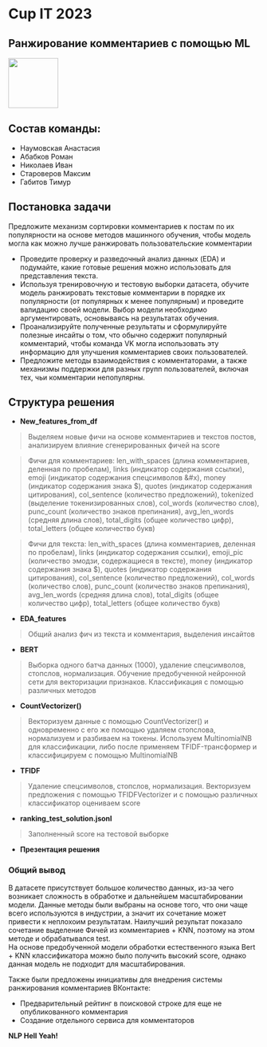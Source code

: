 # Cup IT 2023 
## Ранжирование комментариев с помощью ML 
<div id="header" align="left">
  <img src="https://media.giphy.com/media/1o6rpNIRjOgR9eR1Wj/giphy.gif" width="100"/>
</div>

## Состав команды:
- Наумовская Анастасия
- Абабков Роман
- Николаев Иван
- Староверов Максим
- Габитов Тимур

## Постановка задачи
Предложите механизм сортировки комментариев к постам по их популярности на основе методов 
машинного обучения, чтобы модель могла как можно лучше ранжировать пользовательские комментарии

- Проведите проверку и разведочный анализ данных (EDA) и подумайте, какие готовые решения можно 
использовать для представления текста.
- Используя тренировочную и тестовую выборки датасета, обучите модель ранжировать текстовые комментарии в порядке их популярности (от популярных к менее популярным) и проведите валидацию 
своей модели. Выбор модели необходимо аргументировать, основываясь на результатах обучения.
- Проанализируйте полученные результаты и сформулируйте полезные инсайты о том, что обычно содержит популярный комментарий, чтобы команда VK могла использовать эту информацию для улучшения комментариев своих пользователей.
- Предложите методы взаимодействия с комментаторами, а также механизмы поддержки для разных 
групп пользователей, включая тех, чьи комментарии непопулярны. 

## Структура решения

- **New_features_from_df**
> Выделяем новые фичи на основе комментариев и текстов постов,
> анализируем влияние сгенерированных фичей на score

> Фичи для комментариев: len_with_spaces (длина комментариев, деленная по пробелам), links (индикатор содержания ссылки), emoji (индикатор содержания спецсимволов &#x), money (индикатор содержания знака $), quotes (индикатор содержания цитирования), col_sentence (количество предложений), tokenized (выделение токенизированных слов), col_words (количество слов), punc_count (количество знаков препинания), avg_len_words (средняя длина слов), total_digits (общее количество цифр), total_letters (общее количество букв)

> Фичи для текста: len_with_spaces (длина комментариев, деленная по пробелам), links (индикатор содержания ссылки), emoji_pic (количество эмодзи, содержащиеся в тексте), money (индикатор содержания знака $), quotes (индикатор содержания цитирования), col_sentence (количество предложений), col_words (количество слов), punc_count (количество знаков препинания), avg_len_words (средняя длина слов), total_digits (общее количество цифр), total_letters (общее количество букв)
- **EDA_features**
> Общий анализ фич из текста и комментария, выделения инсайтов
- **BERT**
> Выборка одного батча данных (1000), удаление спецсимволов, стопслов, нормализация. Обучение предобученной нейронной сети для векторизации признаков. Классификация с помощью различных методов
- **CountVectorizer()**
> Векторизуем данные с помощью CountVectorizer() и одновременно с его же помощью удаляем стопслова, нормализуем и разбиваем на токены. Используем MultinomialNB для классификации, либо после применяем TFIDF-трансформер и классифицируем с помощью MultinomialNB
- **TFIDF**
> Удаление спецсимволов, стопслов, нормализация. Векторизуем предложения с помощью TFIDFVectorizer и с помощью различных классификатор оцениваем score
- **ranking_test_solution.jsonl**
> Заполненный score на тестовой выборке
- **Презентация решения**

### Общий вывод

В датасете присутствует большое количество данных, из-за чего возникает сложность в обработке и дальнейшем масштабировании модели. Данные методы были выбраны на основе того, что они чаще всего используются в индустрии, а значит их сочетание может привести к неплохоим результатам.
Наилучший результат показало сочетание выделение Фичей из комментариев + KNN, поэтому на этом методе и обрабатывался test.  
На основе предобученной модели обработки естeственного языка Bert + KNN классификатора можно было получить высокий score, однако данная модель не подходит для масштабирования.

Также были предложены инициативы для внедрения системы ранжирования комментариев ВКонтакте:
- Предварительный рейтинг в поисковой строке для еще не опубликованного комментария
- Создание отдельного сервиса для комментаторов

**NLP Hell Yeah!**
